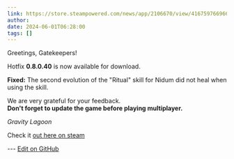 ```yaml
---
link: https://store.steampowered.com/news/app/2106670/view/4167597669664147344
author: 
date: 2024-06-01T06:28:00
tags: []
---
```

Greetings, Gatekeepers!  
  
Hotfix **0.8.0.40** is now available for download.  
  
**Fixed:** The second evolution of the "Ritual" skill for Nidum did not heal when using the skill.  
  
We are very grateful for your feedback.  
**Don't forget to update the game before playing multiplayer.**  
  
_Gravity Lagoon_

Check it [out here on steam](https://store.steampowered.com/news/app/2106670/view/4167597669664147344)

<!-- Make sure that the github edit button link is correct. This just means adding the parent and filename after the content folder in the URL -->

--- [Edit on GitHub](https://github.com/Mondrethos/gatekeeperwiki/edit/main/content/PatchNotes/v0.8.0.40.md)